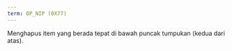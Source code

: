 ```yaml
---
term: OP_NIP (0X77)
---
```


Menghapus item yang berada tepat di bawah puncak tumpukan (kedua dari atas).